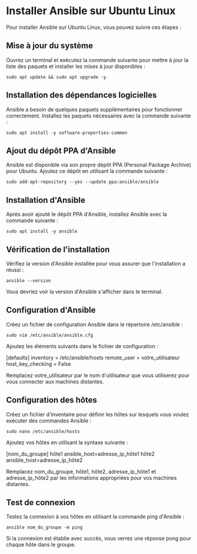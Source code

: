 # Installer Ansible sur Ubuntu Linux

Pour installer Ansible sur Ubuntu Linux, vous pouvez suivre ces étapes :

## Mise à jour du système

Ouvrez un terminal et exécutez la commande suivante pour mettre à jour la liste des paquets et installer les mises à jour disponibles :


 
```sudo apt update && sudo apt upgrade -y```




## Installation des dépendances logicielles

Ansible a besoin de quelques paquets supplémentaires pour fonctionner correctement. Installez les paquets nécessaires avec la commande suivante :


 
```sudo apt install -y software-properties-common```


## Ajout du dépôt PPA d'Ansible

Ansible est disponible via son propre dépôt PPA (Personal Package Archive) pour Ubuntu. Ajoutez ce dépôt en utilisant la commande suivante :


 
```sudo add-apt-repository --yes --update ppa:ansible/ansible```


## Installation d'Ansible

Après avoir ajouté le dépôt PPA d'Ansible, installez Ansible avec la commande suivante :




```sudo apt install -y ansible```


## Vérification de l'installation

Vérifiez la version d'Ansible installée pour vous assurer que l'installation a réussi :



 
```ansible --version```



Vous devriez voir la version d'Ansible s'afficher dans le terminal.

## Configuration d'Ansible

Créez un fichier de configuration Ansible dans le répertoire /etc/ansible :


 
```sudo vim /etc/ansible/ansible.cfg```


Ajoutez les éléments suivants dans le fichier de configuration :


 
[defaults]
inventory = /etc/ansible/hosts
remote_user = votre_utilisateur
host_key_checking = False


Remplacez votre_utilisateur par le nom d'utilisateur que vous utiliserez pour vous connecter aux machines distantes.

## Configuration des hôtes

Créez un fichier d'inventaire pour définir les hôtes sur lesquels vous voulez exécuter des commandes Ansible :




 
```sudo nano /etc/ansible/hosts```



Ajoutez vos hôtes en utilisant la syntaxe suivante :



 
[nom_du_groupe]
hôte1 ansible_host=adresse_ip_hôte1
hôte2 ansible_host=adresse_ip_hôte2


Remplacez nom_du_groupe, hôte1, hôte2, adresse_ip_hôte1 et adresse_ip_hôte2 par les informations appropriées pour vos machines distantes.

## Test de connexion

Testez la connexion à vos hôtes en utilisant la commande ping d'Ansible :


 
```ansible nom_du_groupe -m ping```

Si la connexion est établie avec succès, vous verrez une réponse pong pour chaque hôte dans le groupe.
